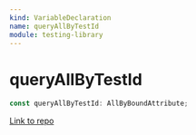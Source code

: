 ```yaml
---
kind: VariableDeclaration
name: queryAllByTestId
module: testing-library
---
```


# queryAllByTestId

```ts
const queryAllByTestId: AllByBoundAttribute;
```

[Link to repo](https://github.com/testing-library/angular-testing-library/blob/master/node_modules/@testing-library/dom/types/queries.d.ts#L137-L137)
